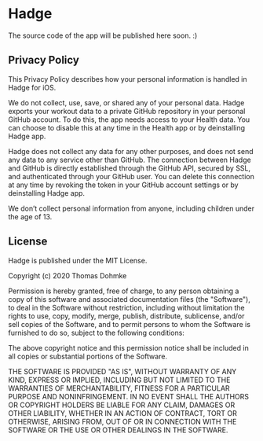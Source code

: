 # Hadge

The source code of the app will be published here soon. :)

## Privacy Policy

This Privacy Policy describes how your personal information is handled in Hadge for iOS.

We do not collect, use, save, or shared any of your personal data. Hadge exports your workout data to a private GitHub repository in your personal GitHub account. To do this, the app needs access to your Health data. You can choose to disable this at any time in the Health app or by deinstalling Hadge app.

Hadge does not collect any data for any other purposes, and does not send any data to any service other than GitHub. The connection between Hadge and GitHub is directly established through the GitHub API, secured by SSL, and authenticated through your GitHub user. You can delete this connection at any time by revoking the token in your GitHub account settings or by deinstalling Hadge app.

We don’t collect personal information from anyone, including children under the age of 13.

## License

Hadge is published under the MIT License.

Copyright (c) 2020 Thomas Dohmke

Permission is hereby granted, free of charge, to any person obtaining a copy
of this software and associated documentation files (the "Software"), to deal
in the Software without restriction, including without limitation the rights
to use, copy, modify, merge, publish, distribute, sublicense, and/or sell
copies of the Software, and to permit persons to whom the Software is
furnished to do so, subject to the following conditions:

The above copyright notice and this permission notice shall be included in all
copies or substantial portions of the Software.

THE SOFTWARE IS PROVIDED "AS IS", WITHOUT WARRANTY OF ANY KIND, EXPRESS OR
IMPLIED, INCLUDING BUT NOT LIMITED TO THE WARRANTIES OF MERCHANTABILITY,
FITNESS FOR A PARTICULAR PURPOSE AND NONINFRINGEMENT. IN NO EVENT SHALL THE
AUTHORS OR COPYRIGHT HOLDERS BE LIABLE FOR ANY CLAIM, DAMAGES OR OTHER
LIABILITY, WHETHER IN AN ACTION OF CONTRACT, TORT OR OTHERWISE, ARISING FROM,
OUT OF OR IN CONNECTION WITH THE SOFTWARE OR THE USE OR OTHER DEALINGS IN THE
SOFTWARE.

